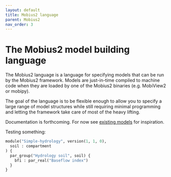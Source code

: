 ```yaml
---
layout: default
title: Mobius2 language
parent: Mobius2
nav_order: 3
---
```


# The Mobius2 model building language

The Mobius2 language is a language for specifying models that can be run by the Mobius2 framework. Models are just-in-time compiled to machine code when they are loaded by one of the Mobius2 binaries (e.g. MobiView2 or mobipy).

The goal of the language is to be flexible enough to allow you to specify a large range of model structures while still requiring minimal programming and letting the framework take care of most of the heavy lifting.

Documentation is forthcoming. For now see [existing models](https://github.com/NIVANorge/Mobius2/tree/main/models) for inspiration.

Testing something:
```python
module("Simple-hydrology", version(1, 1, 0),
  soil : compartment
) {
  par_group("Hydrology soil", soil) {
    bfi : par_real("Baseflow index")
  }
}
```
